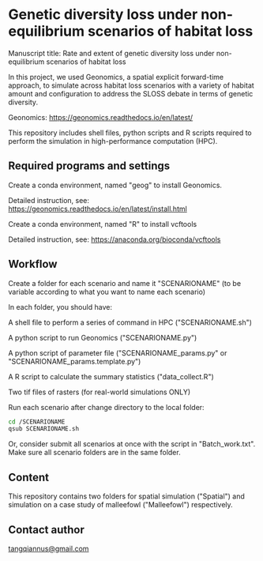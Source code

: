 # Genetic diversity loss under non-equilibrium scenarios of habitat loss

Manuscript title: Rate and extent of genetic diversity loss under non-equilibrium scenarios of habitat loss

In this project, we used Geonomics, a spatial explicit forward-time approach, to simulate across habitat loss scenarios with a variety of habitat amount and configuration to address the SLOSS debate in terms of genetic diversity. 

Geonomics: https://geonomics.readthedocs.io/en/latest/

This repository includes shell files, python scripts and R scripts required to perform the simulation in high-performance computation (HPC). 

## Required programs and settings

Create a conda environment, named "geog" to install Geonomics. 

Detailed instruction, see: https://geonomics.readthedocs.io/en/latest/install.html

Create a conda environment, named "R" to install vcftools

Detailed instruction, see: https://anaconda.org/bioconda/vcftools


## Workflow

Create a folder for each scenario and name it "SCENARIONAME" (to be variable according to what you want to name each scenario)

In each folder, you should have:

A shell file to perform a series of command in HPC ("SCENARIONAME.sh")

A python script to run Geonomics ("SCENARIONAME.py")

A python script of parameter file ("SCENARIONAME_params.py" or "SCENARIONAME_params.template.py")

A R script to calculate the summary statistics ("data_collect.R")

Two tif files of rasters (for real-world simulations ONLY)

Run each scenario after change directory to the local folder:
```bash
cd /SCENARIONAME
qsub SCENARIONAME.sh
```
Or, consider submit all scenarios at once with the script in "Batch_work.txt". Make sure all scenario folders are in the same folder.


## Content

This repository contains two folders for spatial simulation ("Spatial") and simulation on a case study of malleefowl ("Malleefowl") respectively.


## Contact author

tangqiannus@gmail.com
